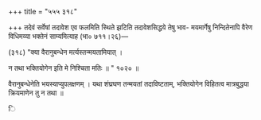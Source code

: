 +++
title = "५५५ ३१८"

+++
तदेवं सर्वेषां तदावेश एव फलमिति स्थिते झटिति तदावेशसिद्धये तेषु भाव- मयमार्गेषु निन्दितेनापि वैरेण विधिमय्या भक्तेनं साम्यमित्याह (भा० ७११।२६)— 

(३१८) "क्या वैरानुबन्धेन मर्त्यस्तन्मयतामियात् । 

न तथा भक्तियोगेन इति मे निश्चिता मतिः ॥ " १०२० ॥ 

वैरानुबन्धेनेति भयस्याप्युपलक्षणम् । यथा शंघ्रघण तन्मयतां तदाविष्टताम्, भक्तियोगेन विहितत्व मात्रबुद्धया क्रियमाणेन तु न तथा ॥ 

ि 
